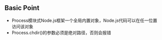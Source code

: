 ## Basic Point
* Process模块式Node.js框架一个全局内置对象，Node.js代码可以在任一位置访问该对象
* Process.chdir()的参数必须是绝对路径，否则会报错
